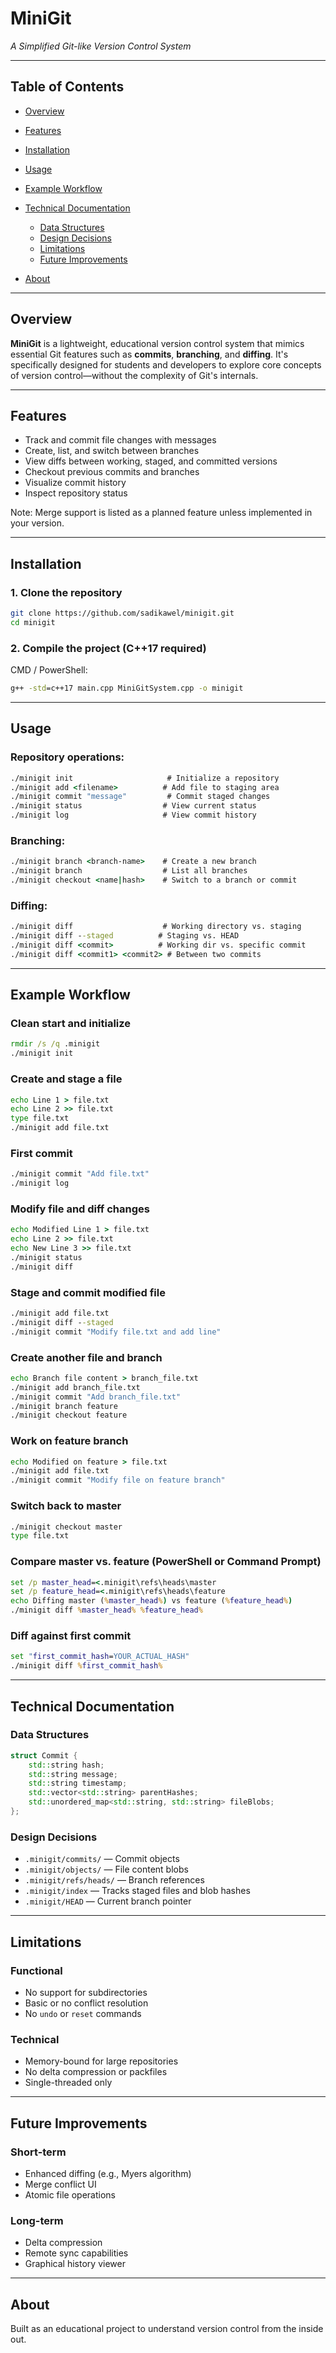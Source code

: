 # MiniGit

_A Simplified Git-like Version Control System_

---

## Table of Contents

- [Overview](#overview)
- [Features](#features)
- [Installation](#installation)
- [Usage](#usage)
- [Example Workflow](#example-workflow)
- [Technical Documentation](#technical-documentation)

  - [Data Structures](#data-structures)
  - [Design Decisions](#design-decisions)
  - [Limitations](#limitations)
  - [Future Improvements](#future-improvements)

- [About](#About)

---

## Overview

**MiniGit** is a lightweight, educational version control system that mimics essential Git features such as **commits**, **branching**, and **diffing**. It's specifically designed for students and developers to explore core concepts of version control—without the complexity of Git's internals.

---

## Features

- Track and commit file changes with messages
- Create, list, and switch between branches
- View diffs between working, staged, and committed versions
- Checkout previous commits and branches
- Visualize commit history
- Inspect repository status

Note: Merge support is listed as a planned feature unless implemented in your version.

---

## Installation

### 1. Clone the repository

```bash
git clone https://github.com/sadikawel/minigit.git
cd minigit
```

### 2. Compile the project (C++17 required)

CMD / PowerShell:

```cmd
g++ -std=c++17 main.cpp MiniGitSystem.cpp -o minigit
```

---

## Usage

### Repository operations:

```cmd
./minigit init                     # Initialize a repository
./minigit add <filename>          # Add file to staging area
./minigit commit "message"         # Commit staged changes
./minigit status                  # View current status
./minigit log                     # View commit history
```

### Branching:

```cmd
./minigit branch <branch-name>    # Create a new branch
./minigit branch                  # List all branches
./minigit checkout <name|hash>    # Switch to a branch or commit
```

### Diffing:

```cmd
./minigit diff                    # Working directory vs. staging
./minigit diff --staged          # Staging vs. HEAD
./minigit diff <commit>          # Working dir vs. specific commit
./minigit diff <commit1> <commit2> # Between two commits
```

---

## Example Workflow

### Clean start and initialize

```cmd
rmdir /s /q .minigit
./minigit init
```

### Create and stage a file

```cmd
echo Line 1 > file.txt
echo Line 2 >> file.txt
type file.txt
./minigit add file.txt
```

### First commit

```cmd
./minigit commit "Add file.txt"
./minigit log
```

### Modify file and diff changes

```cmd
echo Modified Line 1 > file.txt
echo Line 2 >> file.txt
echo New Line 3 >> file.txt
./minigit status
./minigit diff
```

### Stage and commit modified file

```cmd
./minigit add file.txt
./minigit diff --staged
./minigit commit "Modify file.txt and add line"
```

### Create another file and branch

```cmd
echo Branch file content > branch_file.txt
./minigit add branch_file.txt
./minigit commit "Add branch_file.txt"
./minigit branch feature
./minigit checkout feature
```

### Work on feature branch

```cmd
echo Modified on feature > file.txt
./minigit add file.txt
./minigit commit "Modify file on feature branch"
```

### Switch back to master

```cmd
./minigit checkout master
type file.txt
```

### Compare master vs. feature (PowerShell or Command Prompt)

```cmd
set /p master_head=<.minigit\refs\heads\master
set /p feature_head=<.minigit\refs\heads\feature
echo Diffing master (%master_head%) vs feature (%feature_head%)
./minigit diff %master_head% %feature_head%
```

### Diff against first commit

```cmd
set "first_commit_hash=YOUR_ACTUAL_HASH"
./minigit diff %first_commit_hash%
```

---

## Technical Documentation

### Data Structures

```cpp
struct Commit {
    std::string hash;
    std::string message;
    std::string timestamp;
    std::vector<std::string> parentHashes;
    std::unordered_map<std::string, std::string> fileBlobs;
};
```

### Design Decisions

- `.minigit/commits/` — Commit objects
- `.minigit/objects/` — File content blobs
- `.minigit/refs/heads/` — Branch references
- `.minigit/index` — Tracks staged files and blob hashes
- `.minigit/HEAD` — Current branch pointer

---

## Limitations

### Functional

- No support for subdirectories
- Basic or no conflict resolution
- No `undo` or `reset` commands

### Technical

- Memory-bound for large repositories
- No delta compression or packfiles
- Single-threaded only

---

## Future Improvements

### Short-term

- Enhanced diffing (e.g., Myers algorithm)
- Merge conflict UI
- Atomic file operations

### Long-term

- Delta compression
- Remote sync capabilities
- Graphical history viewer

---

## About

Built as an educational project to understand version control from the inside out.

[a]: #About
